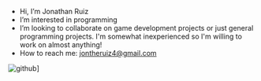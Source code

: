 - Hi, I’m Jonathan Ruiz
- I’m interested in programming
- I’m looking to collaborate on game development projects or just general programming projects. I'm somewhat inexperienced so I'm willing to work on almost anything!
- How to reach me: jontheruiz4@gmail.com

![github](https://img.shields.io/badge/GitHub-000000?style=for-the-badge&logo=GitHub&logoColor=white)]
